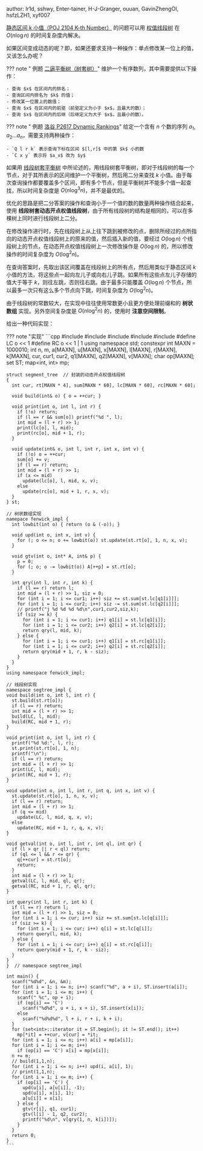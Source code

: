 author: Ir1d, sshwy, Enter-tainer, H-J-Granger, ouuan, GavinZhengOI, hsfzLZH1, xyf007

[静态区间 k 小值（POJ 2104 K-th Number）](http://poj.org/problem?id=2104) 的问题可以用 [权值线段树](./persistent-seg.md) 在 $O(n\log n)$ 的时间复杂度内解决。

如果区间变成动态的呢？即，如果还要求支持一种操作：单点修改某一位上的值，又该怎么办呢？

??? note " 例题 [二逼平衡树（树套树）](https://loj.ac/problem/106)"
    维护一个有序数列，其中需要提供以下操作：
    
    - 查询 $x$ 在区间内的排名；
    - 查询区间内排名为 $k$ 的值；
    - 修改某一位置上的数值；
    - 查询 $x$ 在区间内的前驱（前驱定义为小于 $x$，且最大的数）；
    - 查询 $x$ 在区间内的后继（后继定义为大于 $x$，且最小的数）。

??? note " 例题 [洛谷 P2617 Dynamic Rankings](https://www.luogu.com.cn/problem/P2617)"
    给定一个含有 $n$ 个数的序列 $a_1,a_2 \dots a_n$，需要支持两种操作：  
    
    - `Q l r k` 表示查询下标在区间 $[l,r]$ 中的第 $k$ 小的数  
    - `C x y` 表示将 $a_x$ 改为 $y$

如果用 [线段树套平衡树](./balanced-in-seg.md) 中所论述的，用线段树套平衡树，即对于线段树的每一个节点，对于其所表示的区间维护一个平衡树，然后用二分来查找 $k$ 小值。由于每次查询操作都要覆盖多个区间，即有多个节点，但是平衡树并不能多个值一起查找，所以时间复杂度是 $O(n\log^3 n)$，并不是最优的。

优化的思路是把二分答案的操作和查询小于一个值的数的数量两种操作结合起来，使用 **线段树套动态开点权值线段树**，由于所有线段树的结构是相同的，可以在多棵树上同时进行线段树上二分。

在修改操作进行时，先在线段树上从上往下跳到被修改的点，删除所经过的点所指向的动态开点权值线段树上的原来的值，然后插入新的值，要经过 $O(\log n)$ 个线段树上的节点，在动态开点权值线段树上一次修改操作是 $O(\log n)$ 的，所以修改操作的时间复杂度为 $O(\log^2 n)$。

在查询答案时，先取出该区间覆盖在线段树上的所有点，然后用类似于静态区间 $k$ 小值的方法，将这些点一起向左儿子或向右儿子跳。如果所有这些点左儿子存储的值大于等于 $k$，则往左跳，否则往右跳。由于最多只能覆盖 $O(\log n)$ 个节点，所以最多一次只有这么多个节点向下跳，时间复杂度为 $O(\log^2 n)$。

由于线段树的常数较大，在实现中往往使用常数更小且更方便处理前缀和的 **树状数组** 实现。另外空间复杂度是 $O(n\log^2 n)$ 的，使用时 **注意空间限制**。

给出一种代码实现：

??? note "实现"
    ```cpp
    #include <algorithm>
    #include <cstdio>
    #include <cstring>
    #include <map>
    #include <set>
    #define LC o << 1
    #define RC o << 1 | 1
    using namespace std;
    constexpr int MAXN = 1000010;
    int n, m, a[MAXN], u[MAXN], x[MAXN], l[MAXN], r[MAXN], k[MAXN], cur, cur1, cur2,
        q1[MAXN], q2[MAXN], v[MAXN];
    char op[MAXN];
    set<int> ST;
    map<int, int> mp;
    
    struct segment_tree  // 封装的动态开点权值线段树
    {
      int cur, rt[MAXN * 4], sum[MAXN * 60], lc[MAXN * 60], rc[MAXN * 60];
    
      void build(int& o) { o = ++cur; }
    
      void print(int o, int l, int r) {
        if (!o) return;
        if (l == r && sum[o]) printf("%d ", l);
        int mid = (l + r) >> 1;
        print(lc[o], l, mid);
        print(rc[o], mid + 1, r);
      }
    
      void update(int& o, int l, int r, int x, int v) {
        if (!o) o = ++cur;
        sum[o] += v;
        if (l == r) return;
        int mid = (l + r) >> 1;
        if (x <= mid)
          update(lc[o], l, mid, x, v);
        else
          update(rc[o], mid + 1, r, x, v);
      }
    } st;
    
    // 树状数组实现
    namepace fenwick_impl {
      int lowbit(int o) { return (o & (-o)); }
    
      void upd(int o, int x, int v) {
        for (; o <= n; o += lowbit(o)) st.update(st.rt[o], 1, n, x, v);
      }
    
      void gtv(int o, int* A, int& p) {
        p = 0;
        for (; o; o -= lowbit(o)) A[++p] = st.rt[o];
      }
    
      int qry(int l, int r, int k) {
        if (l == r) return l;
        int mid = (l + r) >> 1, siz = 0;
        for (int i = 1; i <= cur1; i++) siz += st.sum[st.lc[q1[i]]];
        for (int i = 1; i <= cur2; i++) siz -= st.sum[st.lc[q2[i]]];
        // printf("j %d %d %d %d\n",cur1,cur2,siz,k);
        if (siz >= k) {
          for (int i = 1; i <= cur1; i++) q1[i] = st.lc[q1[i]];
          for (int i = 1; i <= cur2; i++) q2[i] = st.lc[q2[i]];
          return qry(l, mid, k);
        } else {
          for (int i = 1; i <= cur1; i++) q1[i] = st.rc[q1[i]];
          for (int i = 1; i <= cur2; i++) q2[i] = st.rc[q2[i]];
          return qry(mid + 1, r, k - siz);
        }
      }
    }
    using namespace fenwick_impl;
    
    // 线段树实现
    namespace segtree_impl {
    void build(int o, int l, int r) {
      st.build(st.rt[o]);
      if (l == r) return;
      int mid = (l + r) >> 1;
      build(LC, l, mid);
      build(RC, mid + 1, r);
    }
    
    void print(int o, int l, int r) {
      printf("%d %d:", l, r);
      st.print(st.rt[o], 1, n);
      printf("\n");
      if (l == r) return;
      int mid = (l + r) >> 1;
      print(LC, l, mid);
      print(RC, mid + 1, r);
    }
    
    void update(int o, int l, int r, int q, int x, int v) {
      st.update(st.rt[o], 1, n, x, v);
      if (l == r) return;
      int mid = (l + r) >> 1;
      if (q <= mid)
        update(LC, l, mid, q, x, v);
      else
        update(RC, mid + 1, r, q, x, v);
    }
    
    void getval(int o, int l, int r, int ql, int qr) {
      if (l > qr || r < ql) return;
      if (ql <= l && r <= qr) {
        q[++cur] = st.rt[o];
        return;
      }
      int mid = (l + r) >> 1;
      getval(LC, l, mid, ql, qr);
      getval(RC, mid + 1, r, ql, qr);
    }
    
    int query(int l, int r, int k) {
      if (l == r) return l;
      int mid = (l + r) >> 1, siz = 0;
      for (int i = 1; i <= cur; i++) siz += st.sum[st.lc[q[i]]];
      if (siz >= k) {
        for (int i = 1; i <= cur; i++) q[i] = st.lc[q[i]];
        return query(l, mid, k);
      } else {
        for (int i = 1; i <= cur; i++) q[i] = st.rc[q[i]];
        return query(mid + 1, r, k - siz);
      }
    }
    }  // namespace segtree_impl
    
    int main() {
      scanf("%d%d", &n, &m);
      for (int i = 1; i <= n; i++) scanf("%d", a + i), ST.insert(a[i]);
      for (int i = 1; i <= m; i++) {
        scanf(" %c", op + i);
        if (op[i] == 'C')
          scanf("%d%d", u + i, x + i), ST.insert(x[i]);
        else
          scanf("%d%d%d", l + i, r + i, k + i);
      }
      for (set<int>::iterator it = ST.begin(); it != ST.end(); it++)
        mp[*it] = ++cur, v[cur] = *it;
      for (int i = 1; i <= n; i++) a[i] = mp[a[i]];
      for (int i = 1; i <= m; i++)
        if (op[i] == 'C') x[i] = mp[x[i]];
      n += m;
      // build(1,1,n);
      for (int i = 1; i <= n; i++) upd(i, a[i], 1);
      // print(1,1,n);
      for (int i = 1; i <= m; i++) {
        if (op[i] == 'C') {
          upd(u[i], a[u[i]], -1);
          upd(u[i], x[i], 1);
          a[u[i]] = x[i];
        } else {
          gtv(r[i], q1, cur1);
          gtv(l[i] - 1, q2, cur2);
          printf("%d\n", v[qry(1, n, k[i])]);
        }
      }
      return 0;
    }
    ```
